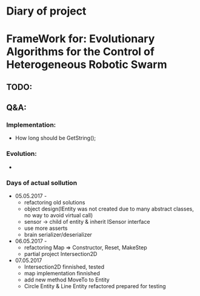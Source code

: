 # Diary of project
# FrameWork for: Evolutionary Algorithms for the Control of Heterogeneous Robotic Swarm

## TODO: 

## Q&A: 
### Implementation:  
* How long should be GetString();
### Evolution: 
* 
### Days of actual sollution

* 05.05.2017 - 
	* refactoring old solutions
	* object design(IEntity was not created due to many abstract classes, no way to avoid virtual call)
	* sensor -> child of entity & inherit ISensor interface
	* use more asserts
	* brain serializer/deserializer 
* 06.05.2017 - 
	* refactoring Map => Constructor, Reset, MakeStep 
	* partial project Intersection2D 
* 07.05.2017 
	* Intersection2D finnished, tested 
	* map implementation finnished 
	* add new method MoveTo to Entity
	* Circle Entity & Line Entity refactored prepared for testing 